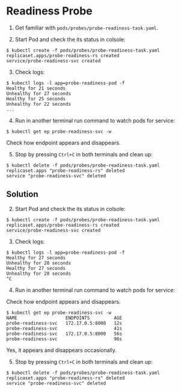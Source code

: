 
# Readiness Probe

1. Get familiar with `pods/probes/probe-readiness-task.yaml`.

2. Start Pod and check the its status in colsole:

```console
$ kubectl create -f pods/probes/probe-readiness-task.yaml
replicaset.apps/probe-readiness-rs created
service/probe-readiness-svc created
```

3. Check logs:

```console
$ kubectl logs -l app=probe-readiness-pod -f
Healthy for 21 seconds
Unhealthy for 27 seconds
Healthy for 25 seconds
Unhealthy for 22 seconds
...
```

4. Run in another terminal run command to watch pods for service:

```console
$ kubectl get ep probe-readiness-svc -w
```

Check how endpoint appears and disappears.

5. Stop by pressing `Ctrl+C` in both terminals and clean up:

```console
$ kubectl delete -f pods/probes/probe-readiness-task.yaml
replicaset.apps "probe-readiness-rs" deleted
service "probe-readiness-svc" deleted
```

## Solution

2. Start Pod and check the its status in colsole:

```console
$ kubectl create -f pods/probes/probe-readiness-task.yaml
replicaset.apps/probe-readiness-rs created
service/probe-readiness-svc created
```

3. Check logs:

```console
$ kubectl logs -l app=probe-readiness-pod -f
Healthy for 27 seconds
Unhealthy for 28 seconds
Healthy for 27 seconds
Unhealthy for 20 seconds
^C
```

4. Run in another terminal run command to watch pods for service:

Check how endpoint appears and disappears.

```console
$ kubectl get ep probe-readiness-svc -w
NAME                  ENDPOINTS         AGE
probe-readiness-svc   172.17.0.5:8000   12s
probe-readiness-svc                     41s
probe-readiness-svc   172.17.0.5:8000   56s
probe-readiness-svc                     96s
```

Yes, it appears and disappears occasionally.

5. Stop by pressing `Ctrl+C` in both terminals and clean up:

```console
$ kubectl delete -f pods/probes/probe-readiness-task.yaml
replicaset.apps "probe-readiness-rs" deleted
service "probe-readiness-svc" deleted
```
